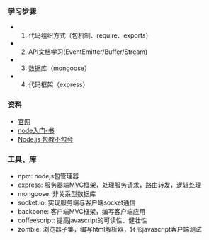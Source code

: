 
### 学习步骤
- 1. 代码组织方式（包机制、require、exports）
- 2. API文档学习(EventEmitter/Buffer/Stream)
- 3. 数据库（mongoose）
- 4. 代码框架（express）

### 资料
- [官网](https://nodejs.org/en/)
- [node入门-书](http://www.nodebeginner.org/index-zh-cn.html)
- [Node.js 包教不包会](https://github.com/alsotang/node-lessons)

### 工具、库
- npm: nodejs包管理器
- express: 服务器端MVC框架，处理服务请求，路由转发，逻辑处理
- mongoose: 非关系型数据库
- socket.io: 实现服务端与客户端socket通信
- backbone: 客户端MVC框架，编写客户端应用
- coffeescript: 提高javascript的可读性、健壮性
- zombie: 浏览器子集，编写html解析器，轻形javascript客户端测试
